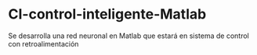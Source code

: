 # CI-control-inteligente-Matlab
Se desarrolla una red neuronal en Matlab que estará en sistema de control con retroalimentación 

